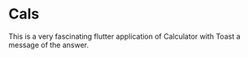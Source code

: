 # Cals
This is a very fascinating flutter application of Calculator with Toast a message of the answer.
